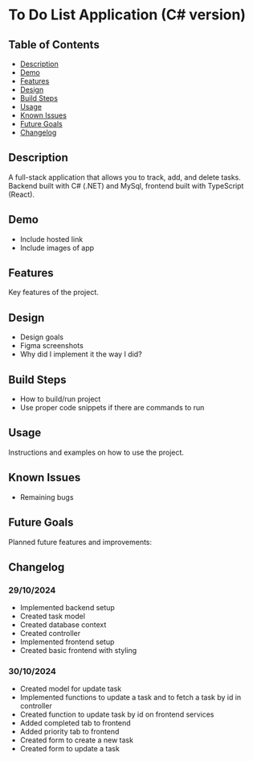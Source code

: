 # To Do List Application (C# version)

## Table of Contents

- [Description](#description)
- [Demo](#demo)
- [Features](#features)
- [Design](#design)
- [Build Steps](#build-steps)
- [Usage](#usage)
- [Known Issues](#known-issues)
- [Future Goals](#future-goals)
- [Changelog](#changelog)

## Description

A full-stack application that allows you to track, add, and delete tasks. Backend built with C# (.NET) and MySql, frontend built with TypeScript (React).

## Demo

- Include hosted link
- Include images of app

## Features

Key features of the project.

## Design

- Design goals
- Figma screenshots
- Why did I implement it the way I did?

## Build Steps

- How to build/run project
- Use proper code snippets if there are commands to run

## Usage

Instructions and examples on how to use the project.

## Known Issues

- Remaining bugs

## Future Goals

Planned future features and improvements:

## Changelog

### 29/10/2024

- Implemented backend setup
- Created task model
- Created database context
- Created controller 
- Implemented frontend setup
- Created basic frontend with styling

### 30/10/2024

- Created model for update task
- Implemented functions to update a task and to fetch a task by id in controller 
- Created function to update task by id on frontend services
- Added completed tab to frontend 
- Added priority tab to frontend
- Created form to create a new task 
- Created form to update a task 
